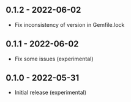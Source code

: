 ## 0.1.2 - 2022-06-02

- Fix inconsistency of version in Gemfile.lock

## 0.1.1 - 2022-06-02

- Fix some issues (experimental)

## 0.1.0 - 2022-05-31

- Initial release (experimental)
